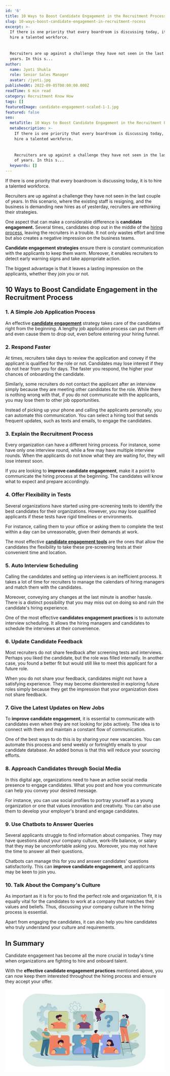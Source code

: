 ```yaml
---
id: '6'
title: 10 Ways to Boost Candidate Engagement in the Recruitment Process
slug: 10-ways-boost-candidate-engagement-in-recruitment-rocess
excerpt: >-
  If there is one priority that every boardroom is discussing today, it is to
  hire a talented workforce.


  Recruiters are up against a challenge they have not seen in the last couple of
  years. In this s...
author:
  name: Jyoti Shukla
  role: Senior Sales Manager
  avatar: /jyoti.jpg
publishedAt: 2022-09-05T00:00:00.000Z
readTime: 6 min read
category: Recruitment Know How
tags: []
featuredImage: candidate-engagement-scaled-1-1.jpg
featured: false
seo:
  metaTitle: 10 Ways to Boost Candidate Engagement in the Recruitment Process
  metaDescription: >-
    If there is one priority that every boardroom is discussing today, it is to
    hire a talented workforce.


    Recruiters are up against a challenge they have not seen in the last couple
    of years. In this s...
  keywords: []
---
```


If there is one priority that every boardroom is discussing today, it is to hire a talented workforce.

Recruiters are up against a challenge they have not seen in the last couple of years. In this scenario, where the existing staff is resigning, and the business is demanding new hires as of yesterday, recruiters are rethinking their strategies.

<!--more-->

One aspect that can make a considerable difference is **candidate engagement.** Several times, candidates drop out in the middle of the [hiring process](https://www.thetalentpool.ai), leaving the recruiters in a trouble. It not only wastes effort and time but also creates a negative impression on the business teams. 

**Candidate engagement strategies** ensure there is constant communication with the applicants to keep them warm. Moreover, it enables recruiters to detect early warning signs and take appropriate action.

The biggest advantage is that it leaves a lasting impression on the applicants, whether they join you or not.

## 10 Ways to Boost Candidate Engagement in the Recruitment Process

### **1\. A Simple Job Application Process**

An effective **[candidate engagement](https://www.thetalentpool.ai/blogs/6-ways-increase-employee-engagement)** strategy takes care of the candidates right from the beginning. A lengthy job application process can put them off and even cause them to drop out, even before entering your hiring funnel.

### 2\. Respond Faster

At times, recruiters take days to review the application and convey if the applicant is qualified for the role or not. Candidates may lose interest if they do not hear from you for days. The faster you respond, the higher your chances of onboarding the candidate.

Similarly, some recruiters do not contact the applicant after an interview simply because they are meeting other candidates for the role. While there is nothing wrong with that, if you do not communicate with the applicants, you may lose them to other job opportunities. 

Instead of picking up your phone and calling the applicants personally, you can automate this communication. You can select a hiring tool that sends frequent updates, such as texts and emails, to engage the candidates. 

### 3\. Explain the Recruitment Process

Every organization can have a different hiring process. For instance, some have only one interview round, while a few may have multiple interview rounds. When the applicants do not know what they are waiting for, they will lose interest soon. 

If you are looking to **improve candidate engagement**, make it a point to communicate the hiring process at the beginning. The candidates will know what to expect and prepare accordingly.

### 4\. Offer Flexibility in Tests

Several organizations have started using pre-screening tests to identify the best candidates for their organizations. However, you may lose qualified applicants if these tests have rigid timelines or environments.

For instance, calling them to your office or asking them to complete the test within a day can be unreasonable, given their demands at work.

The most effective **[candidate engagement tools](https://www.thetalentpool.ai)** are the ones that allow the candidates the flexibility to take these pre-screening tests at their convenient time and location.

### 5\. Auto Interview Scheduling

Calling the candidates and setting up interviews is an inefficient process. It takes a lot of time for recruiters to manage the calendars of hiring managers and match them with the candidates.

Moreover, conveying any changes at the last minute is another hassle. There is a distinct possibility that you may miss out on doing so and ruin the candidate's hiring experience.

One of the most effective **candidates engagement practices** is to automate interview scheduling. It allows the hiring managers and candidates to schedule the interviews at their convenience. 

### 6\. Update Candidate Feedback

Most recruiters do not share feedback after screening tests and interviews. Perhaps you liked the candidate, but the role was filled internally. In another case, you found a better fit but would still like to meet this applicant for a future role.

When you do not share your feedback, candidates might not have a satisfying experience. They may become disinterested in exploring future roles simply because they get the impression that your organization does not share feedback.

### 7\. Give the Latest Updates on New Jobs

To **improve candidate engagement**, it is essential to communicate with candidates even when they are not looking for jobs actively. The idea is to connect with them and maintain a constant flow of communication.

One of the best ways to do this is by sharing your new vacancies. You can automate this process and send weekly or fortnightly emails to your candidate database. An added bonus is that this will reduce your sourcing efforts.

### 8\. Approach Candidates through Social Media

In this digital age, organizations need to have an active social media presence to engage candidates. What you post and how you communicate can help you convey your desired message.

For instance, you can use social profiles to portray yourself as a young organization or one that values innovation and creativity. You can also use them to develop your employer's brand and engage candidates.

### 9\. Use Chatbots to Answer Queries

Several applicants struggle to find information about companies. They may have questions about your company culture, work-life balance, or salary that they may be uncomfortable asking you. Moreover, you may not have the time to answer all their questions.

Chatbots can manage this for you and answer candidates' questions satisfactorily. This can **improve candidate engagement**, and applicants may be keen to join you.  

### 10\. Talk About the Company's Culture

As important as it is for you to find the perfect role and organization fit, it is equally vital for the candidates to work at a company that matches their values and beliefs. Thus, discussing your company culture in the hiring process is essential.

Apart from engaging the candidates, it can also help you hire candidates who truly understand your culture and requirements.

## In Summary

Candidate engagement has become all the more crucial in today's time when organizations are fighting to hire and onboard talent.

With the **effective candidate engagement practices** mentioned above, you can now keep them interested throughout the hiring process and ensure they accept your offer.

![candidate-engagement ](images/candidate-engagement-scaled-1-1-1024x536.jpg)
